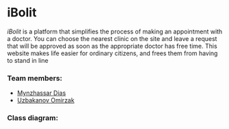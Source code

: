 # iBolit

*iBolit* is a platform that simplifies the process of making an appointment with a doctor. You can choose the nearest clinic on the site and leave a request that will be approved as soon as the appropriate doctor has free time. This website makes life easier for ordinary citizens, and frees them from having to stand in line

### Team members:
* [Mynzhassar Dias](https://github.com/Mynzhassar)
* [Uzbakanov Omirzak](https://github.com/pumalcn)

### Class diagram:
